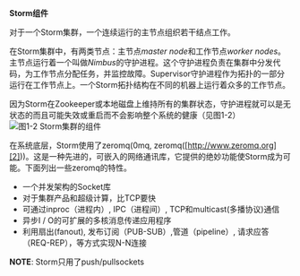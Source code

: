 **Storm组件**

对于一个Storm集群，一个连续运行的主节点组织若干结点工作。

在Storm集群中，有两类节点：主节点*master node*和工作节点*worker nodes*。主节点运行着一个叫做*Nimbus*的守护进程。这个守护进程负责在集群中分发代码，为工作节点分配任务，并监控故障。Supervisor守护进程作为拓扑的一部分运行在工作节点上。一个Storm拓扑结构在不同的机器上运行着众多的工作节点。

因为Storm在Zookeeper或本地磁盘上维持所有的集群状态，守护进程就可以是无状态的而且可能失效或重启而不会影响整个系统的健康（见图1-2）
![图1-2 Storm集群的组件][1]

在系统底层，Storm使用了zeromq(0mq, zeromq([http://www.zeromq.org][2]))。这是一种先进的，可嵌入的网络通讯库，它提供的绝妙功能使Storm成为可能。下面列出一些zeromq的特性。

 - 一个并发架构的Socket库
 - 对于集群产品和超级计算，比TCP要快
 - 可通过inproc（进程内）, IPC（进程间）, TCP和multicast(多播协议)通信
 - 异步I / O的可扩展的多核消息传递应用程序
 - 利用扇出(fanout), 发布订阅（PUB-SUB）,管道（pipeline）, 请求应答（REQ-REP），等方式实现N-N连接

**NOTE**:  Storm只用了push/pullsockets


  [1]: https://github.com/runfriends/GettingStartedWithStorm-cn/blob/master/chapter1/Figure%201-2.%20Components%20of%20a%20Storm%20cluster.png

  [2]: http://www.zeromq.org
